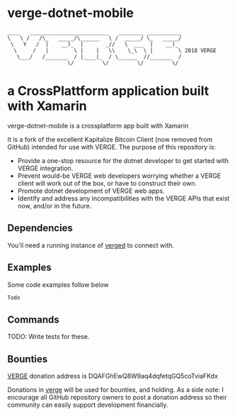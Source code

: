 # verge-dotnet-mobile
```
____   _________________________   ________ ___________
\   \ /   /\_   _____/\______   \ /  _____/ \_   _____/
 \   Y   /  |    __)_  |       _//   \  ___  |    __)_
  \     /   |        \ |    |   \\    \_\  \ |        \ 2018 VERGE
   \___/   /_______  / |____|_  / \______  //_______  /
                   \/         \/         \/         \/
```
# a CrossPlattform application built with Xamarin
verge-dotnet-mobile is a crossplatform app built with Xamarin

It is a fork of the excellent Kapitalize Bitcoin Client (now removed from GitHub) intended for use with VERGE. The purpose of this repository is:

* Provide a one-stop resource for the dotnet developer to get started with VERGE integration.
* Prevent would-be VERGE web developers worrying whether a VERGE client will work out of the box, or have to construct their own.
* Promote dotnet development of VERGE web apps.
* Identify and address any incompatibilities with the VERGE APIs that exist now, and/or in the future.

## Dependencies

You'll need a running instance of [verged](https://github.com/vergecurrency/verge) to connect with.

## Examples

Some code examples follow below

```js
Todo
```



## Commands

TODO: Write tests for these.




## Bounties

[VERGE](http://www.vergecurrency.com) donation address is DQAFGhEwQ8W9aq4dqfetqGQ5coTviaFKdx

Donations in [verge](http://www.vergecurrency.com) will be used for bounties, and holding. As a side note: I encourage all GitHub repository owners to post a donation address so their community can easily support development financially.



